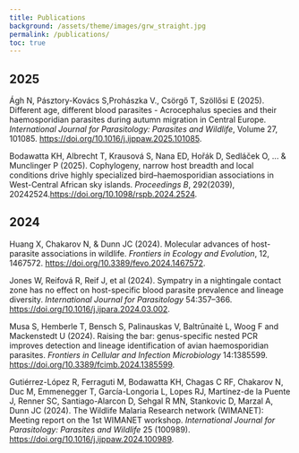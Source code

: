 ```yaml
---
title: Publications
background: /assets/theme/images/grw_straight.jpg
permalink: /publications/
toc: true
---
```


## 2025
Ágh N, Pásztory-Kovács S,Prohászka V., Csörgő T, Szöllősi E (2025). Different age, different blood parasites - Acrocephalus species and their haemosporidian parasites during autumn migration in Central Europe. 
_International Journal for Parasitology: Parasites and Wildlife_, Volume 27, 101085. <https://doi.org/10.1016/j.ijppaw.2025.101085>.

Bodawatta KH, Albrecht T, Krausová S, Nana ED, Hořák D, Sedláček O, ... & Munclinger P (2025). Cophylogeny, narrow host breadth and local conditions drive highly specialized bird–haemosporidian associations in West-Central African sky islands. _Proceedings B_, 292(2039), 20242524.<https://doi.org/10.1098/rspb.2024.2524>.


## 2024
Huang X, Chakarov N, & Dunn JC (2024). Molecular advances of host-parasite associations in wildlife. _Frontiers in Ecology and Evolution_, 12, 1467572. <https://doi.org/10.3389/fevo.2024.1467572>.

Jones W, Reifová R, Reif J, et al (2024). Sympatry in a nightingale contact zone has no effect on host-specific blood parasite prevalence and lineage diversity. _International Journal for Parasitology_ 54:357–366. <https://doi.org/10.1016/j.ijpara.2024.03.002>.

Musa S, Hemberle T, Bensch S, Palinauskas V, Baltrūnaitė L, Woog F and Mackenstedt U (2024). Raising the bar: genus-specific nested PCR improves detection and lineage identification of avian haemosporidian parasites. _Frontiers in Cellular and Infection Microbiology_ 14:1385599. <https://doi.org/10.3389/fcimb.2024.1385599>.

Gutiérrez-López R, Ferraguti M, Bodawatta KH, Chagas C RF, Chakarov N, Duc M, Emmenegger T, García-Longoria L, Lopes RJ, Martínez-de la Puente J, Renner SC, Santiago-Alarcon D, Sehgal R MN, Stankovic D, Marzal A, Dunn JC (2024). The Wildlife Malaria Research network (WIMANET): Meeting report on the 1st WIMANET workshop. _International Journal for Parasitology: Parasites and Wildlife_ 25 (100989). <https://doi.org/10.1016/j.ijppaw.2024.100989>.
